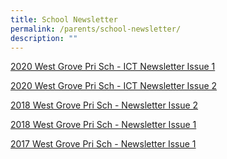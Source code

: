 ```yaml
---
title: School Newsletter
permalink: /parents/school-newsletter/
description: ""
---
```

[2020 West Grove Pri Sch - ICT Newsletter Issue 1](/files/ICT%20Newsletter%20(Issue%201).pdf)

[2020 West Grove Pri Sch - ICT Newsletter Issue 2](/files/ICT%20Newsletter%20(Issue%202).pdf)

[2018 West Grove Pri Sch - Newsletter Issue 2](/files/WESTGROVE%20NEWSLETTER%20SEM%202%202018.pdf)

[2018 West Grove Pri Sch - Newsletter Issue 1](/files/WESTGROVE%20NEWSLETTER%20SEM%201%202018.pdf)

[2017 West Grove Pri Sch - Newsletter Issue 1](/files/2017%20West%20Grove%20Pri%20Sch%20-%20Newsletter%20Issue%201.pdf)